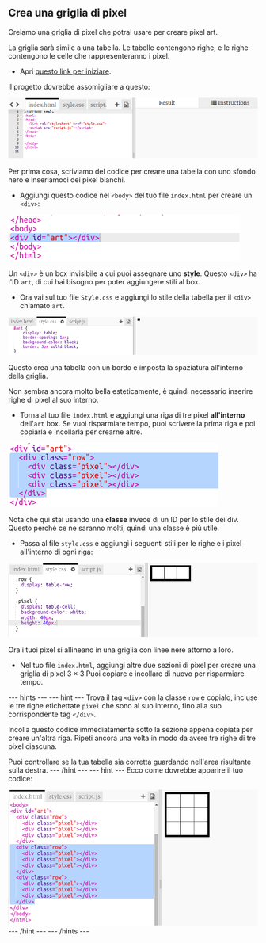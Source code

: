 ## Crea una griglia di pixel

Creiamo una griglia di pixel che potrai usare per creare pixel art.

La griglia sarà simile a una tabella. Le tabelle contengono righe, e le righe contengono le celle che rappresenteranno i pixel.

+ Apri [questo link per iniziare](http://jumpto.cc/web-pixel).

Il progetto dovrebbe assomigliare a questo:

![screenshot](images/pixel-starter.png)

Per prima cosa, scriviamo del codice per creare una tabella con uno sfondo nero e inseriamoci dei pixel bianchi.

+ Aggiungi questo codice nel `<body>` del tuo file `index.html` per creare un `<div>`:

![screenshot](images/pixel-art-art.png)

Un `<div>` è un box invisibile a cui puoi assegnare uno **style**. Questo `<div>` ha l'ID `art`, di cui hai bisogno per poter aggiungere stili al box.

+ Ora vai sul tuo file `Style.css` e aggiungi lo stile della tabella per il `<div>` chiamato `art`.

![screenshot](images/pixel-art-style.png)

Questo crea una tabella con un bordo e imposta la spaziatura all'interno della griglia.

Non sembra ancora molto bella esteticamente, è quindi necessario inserire righe di pixel al suo interno.

+ Torna al tuo file `index.html` e aggiungi una riga di tre pixel **all'interno** dell'`art` box. Se vuoi risparmiare tempo, puoi scrivere la prima riga e poi copiarla e incollarla per crearne altre.

![screenshot](images/pixel-art-row.png)

Nota che qui stai usando una **classe** invece di un ID per lo stile dei div. Questo perché ce ne saranno molti, quindi una classe è più utile.

+ Passa al file `style.css` e aggiungi i seguenti stili per le righe e i pixel all'interno di ogni riga:

![screenshot](images/pixel-art-row-style.png)

Ora i tuoi pixel si allineano in una griglia con linee nere attorno a loro.

+ Nel tuo file `index.html`, aggiungi altre due sezioni di pixel per creare una griglia di pixel 3 × 3.Puoi copiare e incollare di nuovo per risparmiare tempo.

--- hints ---
 --- hint --- Trova il tag `<div>` con la classe `row` e copialo, incluse le tre righe etichettate `pixel` che sono al suo interno, fino alla suo corrispondente tag `</div>`.

Incolla questo codice immediatamente sotto la sezione appena copiata per creare un'altra riga. Ripeti ancora una volta in modo da avere tre righe di tre pixel ciascuna.

Puoi controllare se la tua tabella sia corretta guardando nell'area risultante sulla destra.
--- /hint ---
 --- hint --- Ecco come dovrebbe apparire il tuo codice:

![screenshot](images/pixel-art-grid-3.png)
--- /hint ---
--- /hints ---